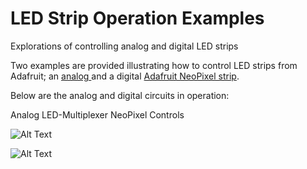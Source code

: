 # LED Strip Operation Examples

Explorations of controlling analog and digital LED strips 

Two examples are provided illustrating how to control LED strips from Adafruit; an <a href="https://www.adafruit.com/products/285">analog </a> and a digital <a href="https://www.adafruit.com/product/1376">Adafruit NeoPixel strip</a>.

Below are the analog and digital circuits in operation:

Analog LED-Multiplexer
NeoPixel Controls

![Alt Text](https://github.com/narner/Analog-LED-Multiplexing-Example/raw/master/ReadmeFiles/AnalogLEDCircuit.gif)

![Alt Text](https://github.com/narner/Analog-LED-Multiplexing-Example/raw/master/ReadmeFiles/NeoPixelCircuit.gif)
